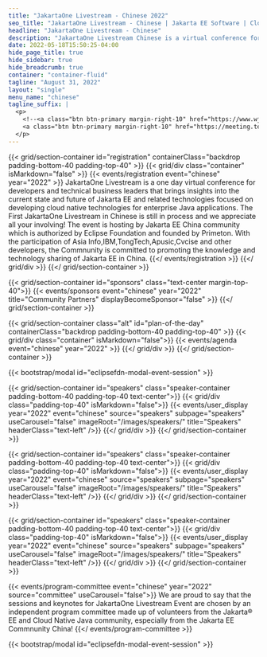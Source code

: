 ```yaml
---
title: "JakartaOne Livestream - Chinese 2022"
seo_title: "JakartaOne Livestream - Chinese | Jakarta EE Software | Cloud Native"
headline: "JakartaOne Livestream - Chinese"
description: "JakartaOne Livestream Chinese is a virtual conference for developers and technical business leaders that brings insights into the current state and future of Jakarta™ EE and related technologies focused on developing cloud native Java applications. This is the first edition of the event entirely in Chinese"
date: 2022-05-18T15:50:25-04:00
hide_page_title: true
hide_sidebar: true
hide_breadcrumb: true
container: "container-fluid"
tagline: "August 31, 2022"
layout: "single"
menu_name: "chinese"
tagline_suffix: |
  <p>
    <!--<a class="btn btn-primary margin-right-10" href="https://www.wjx.top/vm/YBwxgmC.aspx">Call For Papers</a>-->
    <a class="btn btn-primary margin-right-10" href="https://meeting.tencent.com/dw/5U7mti09N1FF?ch=XbeaPp7zc4XU4">Register</a>
  </p>
---
```


{{< grid/section-container id="registration" containerClass="backdrop padding-bottom-40 padding-top-40" >}}
{{< grid/div class="container" isMarkdown="false" >}}
{{< events/registration event="chinese" year="2022" >}}
JakartaOne Livestream is a one day virtual conference for developers and technical business leaders that brings insights into the current state and future of Jakarta EE and related technologies focused on developing cloud native technologies for enterprise Java applications.
The First JakartaOne Livestream in Chinese is still in process and we appreciate all your involving!
The event is hosting by Jakarta EE China community which is authorized by Eclipse Foundation and founded by Primeton.
With the participation of Asia Info,IBM,TongTech,Apusic,Cvcise and other developers, the Commnunity is committed to promoting the knowledge and technology sharing of Jakarta EE in China.
{{</ events/registration >}}
{{</ grid/div >}}
{{</ grid/section-container >}}

{{< grid/section-container id="sponsors" class="text-center margin-top-40">}}
  {{< events/sponsors event="chinese" year="2022" title="Community Partners" displayBecomeSponsor="false" >}}
{{</ grid/section-container >}}

<!-- Add agenda -->
{{< grid/section-container class="alt" id="plan-of-the-day" containerClass="backdrop padding-bottom-40 padding-top-40" >}}
  {{< grid/div class="container" isMarkdown="false">}}
    {{< events/agenda event="chinese" year="2022" >}}
  {{</ grid/div >}}
{{</ grid/section-container >}}
<!-- Add modal for use w/ agenda -->
{{< bootstrap/modal id="eclipsefdn-modal-event-session" >}}

<!-- Add speakers section -->
{{< grid/section-container id="speakers" class="speaker-container padding-bottom-40 padding-top-40 text-center">}}
  {{< grid/div class="padding-top-40" isMarkdown="false">}}
    {{< events/user_display year="2022" event="chinese" source="speakers" subpage="speakers" useCarousel="false" imageRoot="/images/speakers/" title="Speakers" headerClass="text-left" />}}
  {{</ grid/div >}}
{{</ grid/section-container >}}

<!-- Add speakers section -->
{{< grid/section-container id="speakers" class="speaker-container padding-bottom-40 padding-top-40 text-center">}}
  {{< grid/div class="padding-top-40" isMarkdown="false">}}
    {{< events/user_display year="2022" event="chinese" source="speakers" subpage="speakers" useCarousel="false" imageRoot="/images/speakers/" title="Speakers" headerClass="text-left" />}}
  {{</ grid/div >}}
{{</ grid/section-container >}}

<!-- Add speakers section -->
{{< grid/section-container id="speakers" class="speaker-container padding-bottom-40 padding-top-40 text-center">}}
  {{< grid/div class="padding-top-40" isMarkdown="false">}}
    {{< events/user_display year="2022" event="chinese" source="speakers" subpage="speakers" useCarousel="false" imageRoot="/images/speakers/" title="Speakers" headerClass="text-left" />}}
  {{</ grid/div >}}
{{</ grid/section-container >}}

<!-- Add user carousel for committee -->
{{< events/program-committee event="chinese" year="2022"  source="committee" useCarousel="false">}}
We are proud to say that the sessions and keynotes for JakartaOne Livestream Event are chosen by an independent program committee made up of volunteers from the Jakarta&reg; EE and Cloud Native Java community, especially from the Jakarta EE Commnunity China!
{{</ events/program-committee >}}
<!-- Add modal for use w/ agenda -->
{{< bootstrap/modal id="eclipsefdn-modal-event-session" >}}
